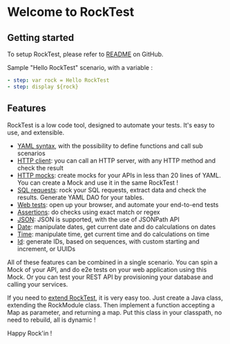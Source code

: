 # Welcome to RockTest 

## Getting started

To setup RockTest, please refer to [README](https://github.com/rockintest/rocktest/blob/main/README.md) on GitHub.

Sample "Hello RockTest" scenario, with a variable :

```yaml
- step: var rock = Hello RockTest
- step: display ${rock}
```

## Features

RockTest is a low code tool, designed to automate your tests. It's easy to use, and extensible.

- [YAML syntax](core.md), with the possibility to define functions and call sub scenarios
- [HTTP client](httpclient.md): you can call an HTTP server, with any HTTP method and check the result
- [HTTP mocks](httpmock.md): create mocks for your APIs in less than 20 lines of YAML. You can create a Mock and use it in the same RockTest !
- [SQL requests](sql.md): rock your SQL requests, extract data and check the results. Generate YAML DAO for your tables.
- [Web tests](web.md): open up your browser, and automate your end-to-end tests
- [Assertions](assert.md): do checks using exact match or regex
- [JSON](json.md): JSON is supported, with the use of JSONPath API
- [Date](date.md): manipulate dates, get current date and do calculations on dates
- [Time](time.md): manipulate time, get current time and do calculations on time
- [Id](id.md): generate IDs, based on sequences, with custom starting and increment, or UUIDs

All of these features can be combined in a single scenario. You can spin a Mock of your API, and do e2e tests
on your web application using this Mock. Or you can test your REST API by provisioning your database and calling 
your services.

If you need to [extend RockTest](extend.md), it is very easy too. Just create a Java class, extending the RockModule class. 
Then implement a function accepting a Map as parameter, and returning a map. Put this class in your classpath, no need to rebuild,
all is dynamic !

Happy Rock'in !
